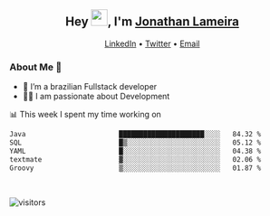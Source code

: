 <h2 align="center">Hey <img src="https://github.com/TheDudeThatCode/TheDudeThatCode/blob/master/Assets/Hi.gif" width="29">, I'm <a href="https://www.linkedin.com/in/jonathanlameira/">Jonathan Lameira</a></h2>
<p align="center">
  <a href="https://www.linkedin.com/in/jonathanlameira/">LinkedIn</a> •
  <a href="https://twitter.com/jlameira">Twitter</a> •
  <a href="mailto:jlameira@gmail.com">Email</a>
</p>

### About Me 🚀
- 🌱  I’m a brazilian Fullstack developer</br>
- 👨‍💻  I am passionate about Development</br>

<!-- ![Jonathan Lameira github stats](https://github-readme-stats.vercel.app/api?username=jlameirameli&show_icons=true&hide_border=true)&nbsp;&nbsp; -->

📊 This week I spent my time working on
<!--START_SECTION:waka-->

```txt
Java                       █████████████████████░░░░   84.32 %
SQL                        █▒░░░░░░░░░░░░░░░░░░░░░░░   05.12 %
YAML                       █░░░░░░░░░░░░░░░░░░░░░░░░   04.38 %
textmate                   ▓░░░░░░░░░░░░░░░░░░░░░░░░   02.06 %
Groovy                     ▒░░░░░░░░░░░░░░░░░░░░░░░░   01.87 %
```

<!--END_SECTION:waka-->

<br />

![visitors](https://visitor-badge.laobi.icu/badge?page_id=jlameira.jlameira)
